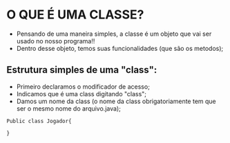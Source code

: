 # O QUE É UMA CLASSE?
- Pensando de uma maneira simples, a classe é um objeto que vai ser usado no nosso programa!!
- Dentro desse objeto, temos suas funcionalidades (que são os metodos);

## Estrutura simples de uma "class":

- Primeiro declaramos o modificador de acesso;
- Indicamos que é uma class digitando "class";
- Damos um nome da class (o nome da class obrigatoriamente tem que ser o mesmo nome do arquivo.java);

```
Public class Jogador{

}
```